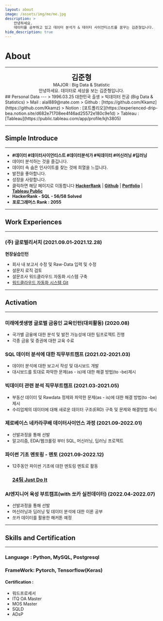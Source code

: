 ```yaml
---
layout: about
image: /assets/img/me/me.jpg
description: >
    안녕하세요.
    데이터를 공부하고 있고 데이터 분석가 & 데이터 사이언티스트를 꿈꾸는 김준형입니다.    
hide_description: true
---
```


# About
<!--author-->
***
<center>
<span style="font-size:170%;font-weight:bold"> 김준형  
</span>
</center>
<center>MAJOR : Big Data & Statistic</center>
<center>안녕하세요. 데이터로 세상을 보는 김준형입니다.</center>
## Personal Data
---
> 1996.03.25 대한민국 출생 
> 빅데이터 전공 (Big Data & Statistics)   
> Mail : alal889@nate.com  
> Github : [https://github.com/Kkamz](https://github.com/Kkamz)  
> Notion : [포트폴리오](https://experienced-drip-bea.notion.site/d682e71708ee4f46ad25572e180c9e1d)  
> Tableau : [Tableau](https://public.tableau.com/app/profile/kjh3805)  

---
## Simple Introduce
---
- **#데이터 #데이터사이언티스트 #데이터분석가 #빅데이터 #머신러닝 #딥러닝**  
- 데이터 분석하는 것을 즐깁니다.  
- 데이터 속 숨은 인사이트를 찾는 것에 희열을 느낍니다.  
- 발전을 좋아합니다.  
- 성장을 사랑합니다.  
- 클릭하면 해당 페이지로 이동합니다 [**HackerRank**](https://www.hackerrank.com/alal889) | **[Github](https://github.com/Kkamz)** | [**Portfolio**](https://www.notion.so/f159cbae3e414bc5abe37e03258aa3e1) | [**Tableau Public**](https://public.tableau.com/app/profile/kjh3805)  
- **HackerRank - SQL - 56/58 Solved**  
- **포로그래머스 Rank :  2055**  

---
## Work Experiences
---
### (주) 글로벌리서치 (2021.09.01-2021.12.28)
**현장실습인턴**
- 회사 내 보고서 수정 및 Raw-Data 입력 및 수정
- 설문지 로직 검토
- 설문조사 워드클라우드 자동화 시스템 구축
- [워드클라우드 자동화 시스템 Git](https://github.com/Kkamz/wordCloud.git)

---
## Activation
---
### 미래에셋생명 글로벌 금융인 교육인턴(대외활동) (2020.08)  
- 국가별 금융에 대한 분석 및 발전 가능성에 대한 팀프로젝트 진행  
- 각종 금융 및 증권에 대한 교육 수료  

### SQL 데이터 분석에 대한 직무부트캠프 (2021.02-2021.03)
- 데이터 분석에 대한 보고서 작성 및 대시보드 개발  
- 대시보드를 토대로 파악한 문제(as - is)에 대한 해결 방법(to -be)제시

### 빅데이터 관련 분석 직무부트캠프 (2021.03-2021.05)
- 부동산 데이터 및 Rawdata 정제와 파악한 문제(as - is)에 대한 해결 방법(to -be)제시
- 수리업체의 데이터에 대해 새로운 데이터 구조(ERD) 구축 및 문제와 해결방법 제시

### 제로베이스 네카라쿠배 데이터사이언스 과정 (2021.09-2022.01)
- 선발과정을 통해 선발
- 알고리즘, EDA/웹크롤링 부터 SQL, 머신러닝, 딥러닝 프로젝트

### **파이썬 기초 멘토링 - 멘토** (2021.09-2022.12)
- 12주동안 파이썬 기초에 대한 멘토링 멘토로 활동
    ### [24팀 Just Do It](https://www.notion.so/24-Just-Do-It-4eec43b91e61411081b65ae025caaad2)
    
### AI엔지니어 육성 부트캠프(with 쏘카 실전데이터) (2022.04-2022.07)
- 선발과정을 통해 선발
- 머신러닝과 딥러닝 및 데이터 분석에 대한 이론 공부
- 쏘카 데이터를 활용한 해커톤 예정

---
## Skills and Certification
---
### Language : Python, MySQL, Postgresql  
### FrameWork: Pytorch, Tensorflow(Keras)  
#### Certification :  
- 워드프로세서  
- ITQ OA Master  
- MOS Master  
- SQLD  
- ADsP  